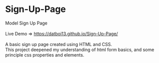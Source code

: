 # Sign-Up-Page

Model Sign Up Page </br>
<br>
Live Demo => https://datboi13.github.io/Sign-Up-Page/ </br> </br>
A basic sign up page created using HTML and CSS. </br>
This project deepened my understanding of html form basics, and some principle css properties and elements.
